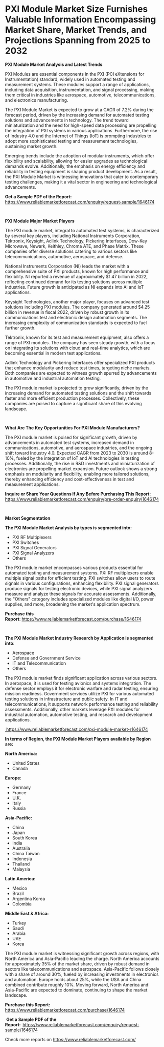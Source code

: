 <p><h1>PXI Module Market Size Furnishes Valuable Information Encompassing Market Share, Market Trends, and Projections Spanning from 2025 to 2032</h1></p><p><strong>PXI Module Market Analysis and Latest Trends</strong></p>
<p><p>PXI Modules are essential components in the PXI (PCI eXtensions for Instrumentation) standard, widely used in automated testing and measurement systems. These modules support a range of applications, including data acquisition, instrumentation, and signal processing, making them critical in industries like aerospace, automotive, telecommunications, and electronics manufacturing. </p><p>The PXI Module Market is expected to grow at a CAGR of 7.2% during the forecast period, driven by the increasing demand for automated testing solutions and advancements in technology. The trend toward miniaturization and the need for high-speed data processing are propelling the integration of PXI systems in various applications. Furthermore, the rise of Industry 4.0 and the Internet of Things (IoT) is prompting industries to adopt more sophisticated testing and measurement technologies, sustaining market growth.</p><p>Emerging trends include the adoption of modular instruments, which offer flexibility and scalability, allowing for easier upgrades as technological demands evolve. Additionally, the emphasis on energy efficiency and reliability in testing equipment is shaping product development. As a result, the PXI Module Market is witnessing innovations that cater to contemporary testing challenges, making it a vital sector in engineering and technological advancements.</p></p>
<p><strong>Get a Sample PDF of the Report:&nbsp;</strong> <a href="https://www.reliablemarketforecast.com/enquiry/request-sample/1646174?utm_campaign=2272&utm_medium=2&utm_source=Github&utm_content=ia&utm_term=15022025&utm_id=pxi-module">https://www.reliablemarketforecast.com/enquiry/request-sample/1646174</a></p>
<p>&nbsp;</p>
<p><strong>PXI Module Major Market Players</strong></p>
<p><p>The PXI module market, integral to automated test systems, is characterized by several key players, including National Instruments Corporation, Tektronix, Keysight, Adlink Technology, Pickering Interfaces, Dow-Key Microwave, Newark, Keithley, Chroma ATE, and Phase Matrix. These companies offer diverse solutions catering to various sectors like telecommunications, automotive, aerospace, and defense.</p><p>National Instruments Corporation (NI) leads the market with a comprehensive suite of PXI products, known for high performance and flexibility. NI reported a revenue of approximately $1.47 billion in 2022, reflecting continued demand for its testing solutions across multiple industries. Future growth is anticipated as NI expands into AI and IoT applications.</p><p>Keysight Technologies, another major player, focuses on advanced test solutions including PXI modules. The company generated around $4.25 billion in revenue in fiscal 2022, driven by robust growth in its communications test and electronic design automation segments. The increasing complexity of communication standards is expected to fuel further growth.</p><p>Tektronix, known for its test and measurement equipment, also offers a range of PXI modules. The company has seen steady growth, with a focus on integrating its solutions with cloud and real-time analytics, which are becoming essential in modern test applications.</p><p>Adlink Technology and Pickering Interfaces offer specialized PXI products that enhance modularity and reduce test times, targeting niche markets. Both companies are expected to witness growth spurred by advancements in automotive and industrial automation testing.</p><p>The PXI module market is projected to grow significantly, driven by the increasing demand for automated testing solutions and the shift towards faster and more efficient production processes. Collectively, these companies are poised to capture a significant share of this evolving landscape.</p></p>
<p>&nbsp;</p>
<p><strong>What Are The Key Opportunities For PXI Module Manufacturers?</strong></p>
<p><p>The PXI module market is poised for significant growth, driven by advancements in automated test systems, increased demand in communications, automotive, and aerospace industries, and the ongoing shift toward Industry 4.0. Expected CAGR from 2023 to 2030 is around 8-10%, fueled by the integration of IoT and AI technologies in testing processes. Additionally, the rise in R&D investments and miniaturization of electronics are propelling market expansion. Future outlook shows a strong emphasis on modularity and flexibility, enabling more tailored solutions, thereby enhancing efficiency and cost-effectiveness in test and measurement applications.</p></p>
<p><strong>Inquire or Share Your Questions If Any Before Purchasing This Report:</strong> <a href="https://www.reliablemarketforecast.com/enquiry/pre-order-enquiry/1646174?utm_campaign=2272&utm_medium=2&utm_source=Github&utm_content=ia&utm_term=15022025&utm_id=pxi-module">https://www.reliablemarketforecast.com/enquiry/pre-order-enquiry/1646174</a></p>
<p>&nbsp;</p>
<p><strong>Market Segmentation</strong></p>
<p><strong>The PXI Module Market Analysis by types is segmented into:</strong></p>
<p><ul><li>PXI RF Multiplexers</li><li>PXI Switches</li><li>PXI Signal Generators</li><li>PXI Signal Analyzers</li><li>Others</li></ul></p>
<p><p>The PXI module market encompasses various products essential for automated testing and measurement systems. PXI RF multiplexers enable multiple signal paths for efficient testing. PXI switches allow users to route signals in various configurations, enhancing flexibility. PXI signal generators produce signals for testing electronic devices, while PXI signal analyzers measure and analyze these signals for accurate assessments. Additionally, the "Others" category includes specialized modules like digital I/O, power supplies, and more, broadening the market's application spectrum.</p></p>
<p><strong>Purchase this Report:&nbsp;</strong><a href="https://www.reliablemarketforecast.com/purchase/1646174?utm_campaign=2272&utm_medium=2&utm_source=Github&utm_content=ia&utm_term=15022025&utm_id=pxi-module">https://www.reliablemarketforecast.com/purchase/1646174</a></p>
<p>&nbsp;</p>
<p><strong>The PXI Module Market Industry Research by Application is segmented into:</strong></p>
<p><ul><li>Aerospace</li><li>Defense and Government Service</li><li>IT and Telecommunication</li><li>Others</li></ul></p>
<p><p>The PXI module market finds significant application across various sectors. In aerospace, it is used for testing avionics and systems integration. The defense sector employs it for electronic warfare and radar testing, ensuring mission readiness. Government services utilize PXI for various automated testing solutions in infrastructure and public safety. In IT and telecommunications, it supports network performance testing and reliability assessments. Additionally, other markets leverage PXI modules for industrial automation, automotive testing, and research and development applications.</p></p>
<p><a href="https://www.reliablemarketforecast.com/pxi-module-market-r1646174?utm_campaign=2272&utm_medium=2&utm_source=Github&utm_content=ia&utm_term=15022025&utm_id=pxi-module">&nbsp;https://www.reliablemarketforecast.com/pxi-module-market-r1646174</a></p>
<p><strong>In terms of Region, the PXI Module Market Players available by Region are:</strong></p>
<p>
    <p> <strong> North America: </strong>
        <ul>
            <li>United States</li>
            <li>Canada</li>
        </ul>
        </p> 
    <p> <strong> Europe: </strong>
        <ul>
            <li>Germany</li>
            <li>France</li>
            <li>U.K.</li>
            <li>Italy</li>
            <li>Russia</li>
        </ul>
        </p> 
    <p> <strong> Asia-Pacific: </strong>
        <ul>
            <li>China</li>
            <li>Japan</li>
            <li>South Korea</li>
            <li>India</li>
            <li>Australia</li>
            <li>China Taiwan</li>
            <li>Indonesia</li>
            <li>Thailand</li>
            <li>Malaysia</li>
        </ul>
        </p> 
    <p> <strong> Latin America: </strong>
        <ul>
            <li>Mexico</li>
            <li>Brazil</li>
            <li>Argentina Korea</li>
            <li>Colombia</li>
        </ul>
        </p> 
    <p> <strong> Middle East & Africa: </strong>
        <ul>
            <li>Turkey</li>
            <li>Saudi</li>
            <li>Arabia</li>
            <li>UAE</li>
            <li>Korea</li>
        </ul>
    </p>
    </p>
<p><p>The PXI module market is witnessing significant growth across regions, with North America and Asia-Pacific leading the charge. North America accounts for approximately 35% of the market share, driven by robust demand in sectors like telecommunications and aerospace. Asia-Pacific follows closely with a share of around 30%, fueled by increasing investments in electronics and automation. Europe holds about 25%, while the USA and China combined contribute roughly 10%. Moving forward, North America and Asia-Pacific are expected to dominate, continuing to shape the market landscape.</p></p>
<p><strong>Purchase this Report: </strong><a href="https://www.reliablemarketforecast.com/purchase/1646174?utm_campaign=2272&utm_medium=2&utm_source=Github&utm_content=ia&utm_term=15022025&utm_id=pxi-module">https://www.reliablemarketforecast.com/purchase/1646174</a></p>
<p>&nbsp;<strong>Get a Sample PDF of the Report:&nbsp;&nbsp;</strong><a href="https://www.reliablemarketforecast.com/enquiry/request-sample/1646174?utm_campaign=2272&utm_medium=2&utm_source=Github&utm_content=ia&utm_term=15022025&utm_id=pxi-module">https://www.reliablemarketforecast.com/enquiry/request-sample/1646174</a></p>
<p><strong></strong></p>
<p>Check more reports on <a href="https://www.reliablemarketforecast.com/?utm_campaign=2272&utm_medium=2&utm_source=Github&utm_content=ia&utm_term=15022025&utm_id=pxi-module">https://www.reliablemarketforecast.com/</a></p>